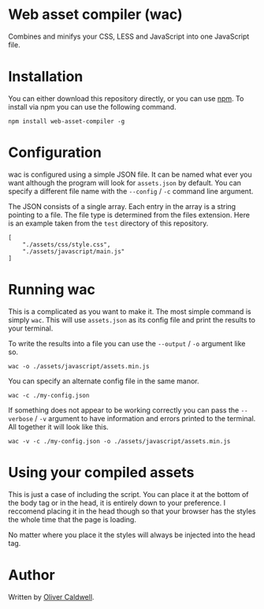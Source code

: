# Web asset compiler (wac)

Combines and minifys your CSS, LESS and JavaScript into one JavaScript file.

# Installation

You can either download this repository directly, or you can use [npm](http://npmjs.org/). To install via npm you can use the following command.

	npm install web-asset-compiler -g

# Configuration

wac is configured using a simple JSON file. It can be named what ever you want although the program will look for `assets.json` by default. You can specify a different file name with the `--config` / `-c` command line argument.

The JSON consists of a single array. Each entry in the array is a string pointing to a file. The file type is determined from the files extension. Here is an example taken from the `test` directory of this repository.

	[
		"./assets/css/style.css",
		"./assets/javascript/main.js"
	]

# Running wac

This is a complicated as you want to make it. The most simple command is simply `wac`. This will use `assets.json` as its config file and print the results to your terminal.

To write the results into a file you can use the `--output` / `-o` argument like so.

	wac -o ./assets/javascript/assets.min.js

You can specify an alternate config file in the same manor.

	wac -c ./my-config.json

If something does not appear to be working correctly you can pass the `--verbose` / `-v` argument to have information and errors printed to the terminal. All together it will look like this.

	wac -v -c ./my-config.json -o ./assets/javascript/assets.min.js

# Using your compiled assets

This is just a case of including the script. You can place it at the bottom of the body tag or in the head, it is entirely down to your preference. I reccomend placing it in the head though so that your browser has the styles the whole time that the page is loading.

No matter where you place it the styles will always be injected into the head tag.

# Author

Written by [Oliver Caldwell](http://olivercaldwell.co.uk).